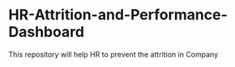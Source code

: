 # HR-Attrition-and-Performance-Dashboard
This repository will help HR to prevent the attrition in Company
